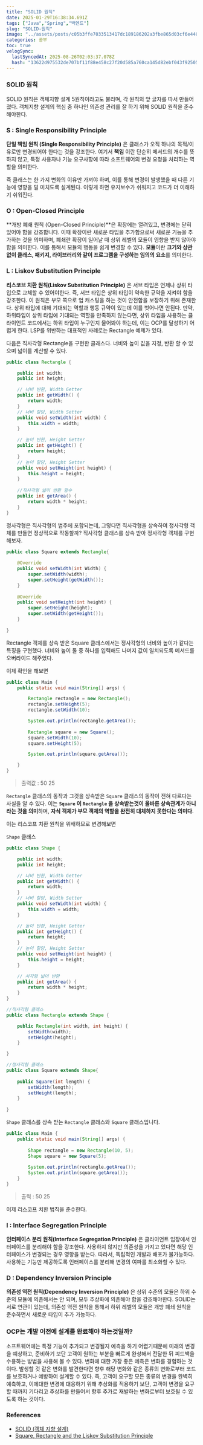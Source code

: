 ```yaml
---
title: "SOLID 원칙"
date: 2025-01-29T16:38:34.691Z
tags: ["Java","Spring","백엔드"]
slug: "SOLID-원칙"
image: "../assets/posts/c05b3ffe7033513417dc189186202a3fbe865d03cf6e44025e04a6b1a604a958.png"
categories: 공부
toc: true
velogSync:
  lastSyncedAt: 2025-08-26T02:03:37.078Z
  hash: "13622d975532de707bf11f88e458c27f20d585a760ca145d82ebf043f92505f8"
---
```


### SOLID 원칙
SOLID 원칙은 객체지향 설계 5원칙이라고도 불리며, 각 원칙의 앞 글자를 따서 만들어졌다. 객체지향 설계의 핵심 중 하나인 의존성 관리를 잘 하기 위해 SOLID 원칙을 준수해야한다. 

### S : Single Responsibility Principle
**단일 책임 원칙 (Single Responsibility Principle)** 은 클래스가 오직 하나의 목적/이유로만 변경되어야 한다는 것을 강조한다. 여기서 **책임** 이란 단순히 메서드의 개수를 뜻하지 않고, 특정 사용자나 기능 요구사항에 따라 소프트웨어의 변경 요청을 처리하는 역할을 의미한다.

즉 클래스는 한 가지 변화의 이유만 가져야 하며, 이를 통해 변경이 발생했을 때 다른 기능에 영향을 덜 미치도록 설계된다. 이렇게 하면 유지보수가 쉬워지고 코드가 더 이해하기 쉬워진다.

### O : Open-Closed Principle
**개방 폐쇄 원칙 (Open-Closed Principle)**은 확장에는 열려있고, 변경에는 닫혀 있어야 함을 강조합니다. 이때 확장이란 새로운 타입을 추가함으로써 새로운 기능을 추가하는 것을 의미하며, 폐쇄란 확장이 일어날 때 상위 레벨의 모듈이 영향을 받지 않아야 함을 의미한다. 이를 통해서 모듈의 행동을 쉽게 변경할 수 있다. **모듈**이란 **크기와 상관없이 클래스, 패키지, 라이브러리와 같이 프로그램을 구성하는 임의의 요소**를 의미한다. 

### L : Liskov Substitution Principle
**리스코브 치환 원칙(Liskov Substitution Principle)** 은 서브 타입은 언제나 상위 타입으로 교체할 수 있어야한다. 즉, 서브 타입은 상위 타입이 약속한 규약을 지켜야 함을 강조한다. 이 원칙은 부모 쪽으로 업 캐스팅을 하는 것이 안전함을 보장하기 위해 존재한다. 상위 타입에 대해 기대되는 역할과 행동 규약이 있는데 이를 벗어나면 안된다. 만약, 하위타입이 상위 타입에 기대되는 역할을 만족하지 않는다면, 상위 타입을 사용하는 클라이언트 코드에서는 하위 타입이 누구인지 물어봐야 하는데, 이는 OCP를 달성하기 어렵게 한다. LSP를 위반하는 대표적인 사례로는 Rectangle 예제가 있다. 

다음은 직사각형 Rectangle을 구현한 클래스다. 너비와 높이 값을 지정, 반환 할 수 있으며 넓이를 계산할 수 있다.

```java
public class Rectangle {

    public int width;
    public int height;

    // 너비 반환, Width Getter
    public int getWidth() {
        return width;
    }
    // 너비 할당, Width Setter
    public void setWidth(int width) {
        this.width = width;
    }

    // 높이 반환, Height Getter
    public int getHeight() {
        return height;
    }
    // 높이 할당, Height Setter
    public void setHeight(int height) {
        this.height = height;
    }
    
    //직사각형 넓이 반환 함수
    public int getArea() {
    	return width * height;
    }
}
```

정사각형은 직사각형의 범주에 포함되는데, 그렇다면 직사각형을 상속하여 정사각형 객체를 만들면 정상적으로 작동할까? 직사각형 클래스를 상속 받아 정사각형 객체를 구현해보자.
```java
public class Square extends Rectangle{
    
    @Override
    public void setWidth(int Width) {
        super.setWidth(width);
        super.setHeight(getWidth());
    }
    
    @Override
    public void setHeight(int height) {
        super.setHeight(height);
        super.setWidth(getHeight());
    }
    
}
```

Rectangle 객체를 상속 받은 Square 클래스에서는 정사각형의 너비와 높이가 같다는 특징을 구현했다. 너비와 높이 둘 중 하나를 입력해도 나머지 값이 일치되도록 메서드를 오버라이드 해주었다.

이제 확인을 해보면
```java
public class Main {
    public static void main(String[] args) {

        Rectangle rectangle = new Rectangle();
        rectangle.setHeight(5);
        rectangle.setWidth(10);

        System.out.println(rectangle.getArea());
        
        Rectangle square = new Square();     
        square.setWidth(10);
        square.setHeight(5);

 		System.out.println(square.getArea());

    }
}
```

> 출력값 : 
50
25

`Rectangle` 클래스의 동작과 그것을 상속받은 `Square` 클래스의 동작이 전혀 다르다는 사실을 알 수 있다.
이는 **`Square` 이 `Rectangle` 을 상속받는것이 올바른 상속관계가 아니라는 것을 의미**하며, **자식 객체가 부모 객체의 역할을 완전히 대체하지 못한다는 의미다**.

이는 리스코프 치환 원칙을 위배하므로 변경해보면

`Shape` 클래스
```java
public class Shape {

    public int width;
    public int height;

    // 너비 반환, Width Getter
    public int getWidth() {
        return width;
    }
    // 너비 할당, Width Setter
    public void setWidth(int width) {
        this.width = width;
    }

    // 높이 반환, Height Getter
    public int getHeight() {
        return height;
    }
    // 높이 할당, Height Setter
    public void setHeight(int height) {
        this.height = height;
    }

    // 사각형 넓이 반환
    public int getArea() {
        return width * height;
    }
}
```
```java
//직사각형 클래스
public class Rectangle extends Shape {

    public Rectangle(int width, int height) {
        setWidth(width);
        setHeight(height);
    }

}

//정사각형 클래스
public class Square extends Shape{
    
    public Square(int length) {
        setWidth(length);
        setHeight(length);
    }
    
}
```
`Shape` 클래스를 상속 받는 `Rectangle` 클래스와 `Square` 클래스입니다.
```java
public class Main {
    public static void main(String[] args) {
    
        Shape rectangle = new Rectangle(10, 5);
        Shape square = new Square(5);
        
        System.out.println(rectangle.getArea());
        System.out.println(square.getArea());
    }
}
```
> 출력 : 
50
25

이제 리스코프 치환 법칙을 준수한다.

### I : Interface Segregation Principle
**인터페이스 분리 원칙(Interface Segregation Principle)** 은 클라이언트 입장에서 인터페이스를 분리해야 함을 강조한다. 사용하지 않지만 의존성을 가지고 있다면 해당 인터페이스가 변경되는 경우 영향을 받는다. 따라서, 독립적인 개발과 배포가 불가능하다. 사용하는 기능만 제공하도록 인터페이스를 분리해 변경의 여파를 최소화할 수 있다.

### D : Dependency Inversion Principle
**의존성 역전 원칙(Dependency Inversion Principle)** 은 상위 수준의 모듈은 하위 수준의 모듈에 의존해서는 안 되며, 모두 추상화에 의존해야 함을 강조해야한다. SOLID는 서로 연관이 있는데, 의존성 역전 원칙을 통해서 하위 레벨의 모듈은 개방 폐쇄 원칙을 준수하면서 새로운 타입이 추가 가능하다.

### OCP는 개발 이전에 설계를 완료해야 하는것일까?

소프트웨어에는 특정 기능이 추가되고 변경될지 예측을 하기 어렵기때문에 미래의 변경을 예상하고, 준비하기 보단 고객이 원하는 부분을 빠르게 완성해서 전달한 뒤 피드백을 수용하는 방법을 사용해 볼 수 있다. 변화에 대한 가장 좋은 예측은 변화를 경험하는 것이다. 발생할 것 같은 변화를 발견한다면 향후 해당 변화와 같은 종류의 변화로부터 코드를 보호하거나 예방하여 설계할 수 있다. 
즉, 고객이 요구할 모든 종류의 변경을 완벽히 예측하고, 이에대한 변경에 대응하기 위해 추상화를 적용하기 보단, 고객이 변경을 요구할 때까지 기다리고 추상화를 만들어서 향후 추가로 재발하는 변화로부터 보호될 수 있도록 하는 것이다. 

### References
- [SOLID (객체 지향 설계)](https://ko.wikipedia.org/wiki/SOLID_(%EA%B0%9D%EC%B2%B4_%EC%A7%80%ED%96%A5_%EC%84%A4%EA%B3%84))
- [Square, Rectangle and the Liskov Substitution Principle](https://medium.com/@alex24dutertre/square-rectangle-and-the-liskov-substitution-principle-ee1eb8433106)